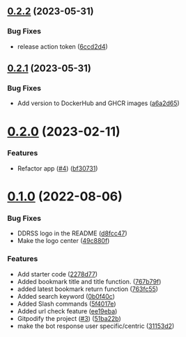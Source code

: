 ## [0.2.2](https://github.com/Pradumnasaraf/DDRSS/compare/v0.2.1...v0.2.2) (2023-05-31)


### Bug Fixes

* release action token ([6ccd2d4](https://github.com/Pradumnasaraf/DDRSS/commit/6ccd2d4e182f84e15c16848c38813182b935dfa4))



## [0.2.1](https://github.com/Pradumnasaraf/DDRSS/compare/v0.2.0...v0.2.1) (2023-05-31)


### Bug Fixes

* Add version to DockerHub and GHCR images ([a6a2d65](https://github.com/Pradumnasaraf/DDRSS/commit/a6a2d65befcf7f1faa30f39d6fee7e7a302aa30b))



# [0.2.0](https://github.com/Pradumnasaraf/DDRSS/compare/v0.1.0...v0.2.0) (2023-02-11)


### Features

* Refactor app ([#4](https://github.com/Pradumnasaraf/DDRSS/issues/4)) ([bf30731](https://github.com/Pradumnasaraf/DDRSS/commit/bf30731e6c0d615e34f02c046524d0b1bea14ce5))



# [0.1.0](https://github.com/Pradumnasaraf/DDRSS/compare/2278d77ab306367b345e20085cc16f375a9aeeb1...v0.1.0) (2022-08-06)


### Bug Fixes

* DDRSS logo in the README ([d8fcc47](https://github.com/Pradumnasaraf/DDRSS/commit/d8fcc472532d51121a98d9e84cf13ad0252c4461))
* Make the logo center ([49c880f](https://github.com/Pradumnasaraf/DDRSS/commit/49c880fb2e3d558d7d905767e7f7e19ec70020a2))


### Features

* Add starter code ([2278d77](https://github.com/Pradumnasaraf/DDRSS/commit/2278d77ab306367b345e20085cc16f375a9aeeb1))
* Added bookmark title and title function. ([767b79f](https://github.com/Pradumnasaraf/DDRSS/commit/767b79f168e495d27368f387fb903992d805d252))
* added latest bookmark return function ([763fc55](https://github.com/Pradumnasaraf/DDRSS/commit/763fc55888f87010d48391136d8460d4abfa2f11))
* Added search keyword ([0b0f40c](https://github.com/Pradumnasaraf/DDRSS/commit/0b0f40c7ecfb782bf3be2f0f07959974ba161460))
* Added Slash commands ([5f4017e](https://github.com/Pradumnasaraf/DDRSS/commit/5f4017e0387b2fd75b2f8b9da9065c52887dff95))
* Added url check feature ([ee19eba](https://github.com/Pradumnasaraf/DDRSS/commit/ee19ebab008eb4fb145054f11e83fed767ea1d55))
* Gitpodify the project ([#3](https://github.com/Pradumnasaraf/DDRSS/issues/3)) ([51ba22b](https://github.com/Pradumnasaraf/DDRSS/commit/51ba22bb9025bbb7c91e2c4b30931787264558be))
* make the bot response user specific/centric ([31153d2](https://github.com/Pradumnasaraf/DDRSS/commit/31153d250ca21aab27940dbf77a513edcbd6549a))



